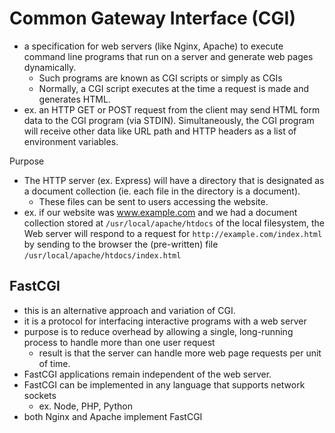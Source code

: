 
# Common Gateway Interface (CGI)
- a specification for web servers (like Nginx, Apache) to execute command line programs that run on a server and generate web pages dynamically.
	- Such programs are known as CGI scripts or simply as CGIs
	- Normally, a CGI script executes at the time a request is made and generates HTML.
- ex. an HTTP GET or POST request from the client may send HTML form data to the CGI program (via STDIN). Simultaneously, the CGI program will receive other data like URL path and HTTP headers as a list of environment variables. 

Purpose
- The HTTP server (ex. Express) will have a directory that is designated as a document collection (ie. each file in the directory is a document).
	- These files can be sent to users accessing the website. 
- ex. if our website was www.example.com and we had a document collection stored at `/usr/local/apache/htdocs` of the local filesystem, the Web server will respond to a request for `http://example.com/index.html` by sending to the browser the (pre-written) file `/usr/local/apache/htdocs/index.html`

## FastCGI
- this is an alternative approach and variation of CGI.
- it is a protocol for interfacing interactive programs with a web server
- purpose is to reduce overhead by allowing a single, long-running process to handle more than one user request
	- result is that the server can handle more web page requests per unit of time.
- FastCGI applications remain independent of the web server.
- FastCGI can be implemented in any language that supports network sockets
	- ex. Node, PHP, Python
- both Nginx and Apache implement FastCGI
